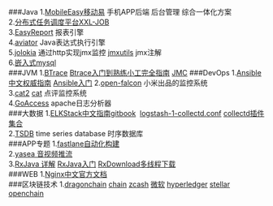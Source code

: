 ###Java
1.[MobileEasy移动易](https://github.com/sectong/mobileeasy) 手机APP后端 后台管理 综合一体化方案  
2.[分布式任务调度平台XXL-JOB](https://github.com/xuxueli/xxl-job)  
3.[EasyReport](https://github.com/xianrendzw/EasyReport) 报表引擎  
4.[aviator](https://github.com/killme2008/aviator) Java表达式执行引擎  
5.[jolokia](https://jolokia.org/) 通过http实现jmx监控 [jmxutils](https://github.com/martint/jmxutils) jmx注解  
6.[嵌入式mysql](https://git.oschina.net/eliyanfei/api_tools)  
###JVM
1.[BTrace](https://github.com/btraceio/btrace) [Btrace入门到熟练小工完全指南](http://calvin1978.blogcn.com/articles/btrace1.html)  [JMC]()
###DevOps
1.[Ansible中文权威指南](http://www.ansible.com.cn/index.html) [Ansible入门](https://www.gitbook.com/book/ansible-book/ansible-first-book/details) 
2.[open-falcon](https://github.com/open-falcon/of-release) 小米出品的监控系统  
3.[cat2](https://github.com/unidal/cat2)  [cat](https://github.com/dianping/cat) 点评监控系统  
4.[GoAccess](https://github.com/allinurl/goaccess) apache日志分析器  
###大数据 
1.[ELKStack中文指南](https://github.com/chenryn/ELKstack-guide-cn)[gitbook](https://www.gitbook.com/book/chenryn/elk-stack-guide-cn)
  [logstash-1-collectd.conf](https://gist.github.com/untergeek/ab85cb86a9bf39f1fc6d)  [collectd插件集合](http://collectd.org/documentation/manpages/collectd.conf.5.shtml)  
2.[TSDB](http://liubin.org/blog/2016/02/18/tsdb-intro/) time series database 时序数据库   
###APP专题
1.[fastlane自动化构建](https://github.com/vincentchen/fastlane)  
2.[yasea 音视频推流](https://github.com/begeekmyfriend/yasea)  
3.[RxJava 详解](http://gank.io/post/560e15be2dca930e00da1083) [RxJava入门](https://asce1885.gitbooks.io/android-rd-senior-advanced/) [RxDownload多线程下载](https://github.com/vincentchen/RxDownload)   
###WEB
1.[Nginx中文官方文档](https://wizardforcel.gitbooks.io/nginx-doc/content/)  
###区块链技术
1.[dragonchain](https://github.com/dragonchain/dragonchain)  [chain](https://github.com/chain/chain)  [zcash](https://github.com/zcash/zcash)  [微软](https://github.com/Azure/azure-blockchain-projects)  [hyperledger](https://github.com/hyperledger/hyperledger)  [stellar](https://github.com/stellar/stellar-core)  [openchain](https://github.com/openchain/openchain)

